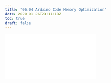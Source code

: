 ```yaml
---
title: "06.04 Arduino Code Memory Optimization"
date: 2020-01-26T23:11:13Z
toc: true
draft: false
---
```


![Link to included file content](../../../../arduino/arduino-code-memory-optimization.md)
